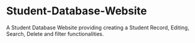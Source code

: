 # Student-Database-Website
A Student Database Website providing creating a Student Record, Editing, Search, Delete and filter functionalities.
